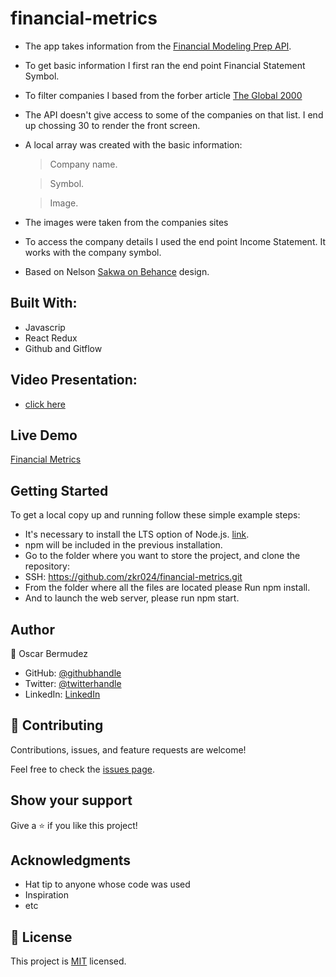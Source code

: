 # financial-metrics

- The app takes information from the [Financial Modeling Prep API](https://site.financialmodelingprep.com/developer/docs).
- To get basic information I first ran the end point Financial Statement Symbol.
- To filter companies I based from the forber article [The Global 2000](https://www.forbes.com/lists/global2000/?sh=4cd60b605ac0)
- The API doesn't give access to some of the companies on that list. I end up chossing 30 to render the front screen.
- A local array was created with the basic information:
  > Company name.

  > Symbol.

  > Image.
- The images were taken from the companies sites
- To access the company details I used the end point Income Statement. It works with the company symbol.
- Based on Nelson [Sakwa on Behance](https://www.behance.net/sakwadesignstudio) design.

## Built With:

- Javascrip
- React Redux
- Github and Gitflow

## Video Presentation:

- [click here](https://www.loom.com/share/77e6794441274926a0fb91ddd286d0a9)

## Live Demo

[Financial Metrics](https://peppy-tarsier-ec49cb.netlify.app/)

## Getting Started

To get a local copy up and running follow these simple example steps:

- It's necessary to install the LTS option of Node.js. [link](https://nodejs.org/en/).
- npm will be included in the previous installation.
- Go to the folder where you want to store the project, and clone the repository:
- SSH: https://github.com/zkr024/financial-metrics.git
- From the folder where all the files are located please Run npm install.
- And to launch the web server, please run npm start.

## Author

👤 Oscar Bermudez

- GitHub: [@githubhandle](https://github.com/zkr024)
- Twitter: [@twitterhandle](https://twitter.com/zkr024)
- LinkedIn: [LinkedIn](www.linkedin.com/in/oscar-bermudez-07908222a)

## 🤝 Contributing

Contributions, issues, and feature requests are welcome!

Feel free to check the [issues page](../../issues/).

## Show your support

Give a ⭐️ if you like this project!

## Acknowledgments

- Hat tip to anyone whose code was used
- Inspiration
- etc

## 📝 License

This project is [MIT](./MIT.md) licensed.
